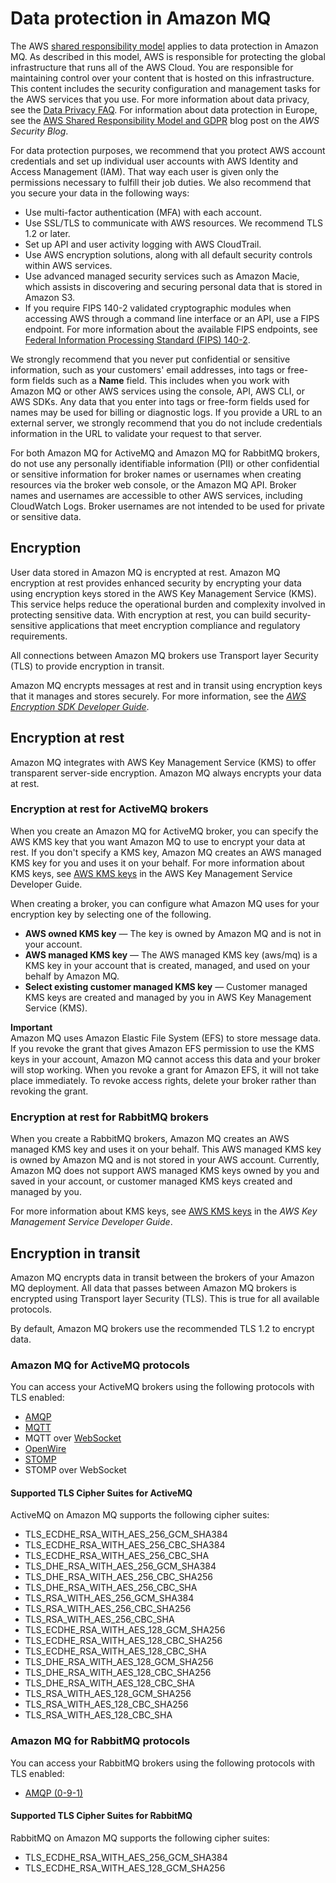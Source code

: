 # Data protection in Amazon MQ<a name="data-protection"></a>

The AWS [shared responsibility model](http://aws.amazon.com/compliance/shared-responsibility-model/) applies to data protection in Amazon MQ\. As described in this model, AWS is responsible for protecting the global infrastructure that runs all of the AWS Cloud\. You are responsible for maintaining control over your content that is hosted on this infrastructure\. This content includes the security configuration and management tasks for the AWS services that you use\. For more information about data privacy, see the [Data Privacy FAQ](http://aws.amazon.com/compliance/data-privacy-faq)\. For information about data protection in Europe, see the [AWS Shared Responsibility Model and GDPR](http://aws.amazon.com/blogs/security/the-aws-shared-responsibility-model-and-gdpr/) blog post on the *AWS Security Blog*\.

For data protection purposes, we recommend that you protect AWS account credentials and set up individual user accounts with AWS Identity and Access Management \(IAM\)\. That way each user is given only the permissions necessary to fulfill their job duties\. We also recommend that you secure your data in the following ways:
+ Use multi\-factor authentication \(MFA\) with each account\.
+ Use SSL/TLS to communicate with AWS resources\. We recommend TLS 1\.2 or later\.
+ Set up API and user activity logging with AWS CloudTrail\.
+ Use AWS encryption solutions, along with all default security controls within AWS services\.
+ Use advanced managed security services such as Amazon Macie, which assists in discovering and securing personal data that is stored in Amazon S3\.
+ If you require FIPS 140\-2 validated cryptographic modules when accessing AWS through a command line interface or an API, use a FIPS endpoint\. For more information about the available FIPS endpoints, see [Federal Information Processing Standard \(FIPS\) 140\-2](http://aws.amazon.com/compliance/fips/)\.

We strongly recommend that you never put confidential or sensitive information, such as your customers' email addresses, into tags or free\-form fields such as a **Name** field\. This includes when you work with Amazon MQ or other AWS services using the console, API, AWS CLI, or AWS SDKs\. Any data that you enter into tags or free\-form fields used for names may be used for billing or diagnostic logs\. If you provide a URL to an external server, we strongly recommend that you do not include credentials information in the URL to validate your request to that server\.

 For both Amazon MQ for ActiveMQ and Amazon MQ for RabbitMQ brokers, do not use any personally identifiable information \(PII\) or other confidential or sensitive information for broker names or usernames when creating resources via the broker web console, or the Amazon MQ API\. Broker names and usernames are accessible to other AWS services, including CloudWatch Logs\. Broker usernames are not intended to be used for private or sensitive data\. 

## Encryption<a name="data-protection-encryption"></a>

User data stored in Amazon MQ is encrypted at rest\. Amazon MQ encryption at rest provides enhanced security by encrypting your data using encryption keys stored in the AWS Key Management Service \(KMS\)\. This service helps reduce the operational burden and complexity involved in protecting sensitive data\. With encryption at rest, you can build security\-sensitive applications that meet encryption compliance and regulatory requirements\.

All connections between Amazon MQ brokers use Transport layer Security \(TLS\) to provide encryption in transit\. 

Amazon MQ encrypts messages at rest and in transit using encryption keys that it manages and stores securely\. For more information, see the *[AWS Encryption SDK Developer Guide](https://docs.aws.amazon.com/encryption-sdk/latest/developer-guide/)*\.

## Encryption at rest<a name="data-protection-encryption-at-rest"></a>

Amazon MQ integrates with AWS Key Management Service \(KMS\) to offer transparent server\-side encryption\. Amazon MQ always encrypts your data at rest\.

### Encryption at rest for ActiveMQ brokers<a name="data-protection-encryption-at-rest-activemq"></a>

When you create an Amazon MQ for ActiveMQ broker, you can specify the AWS KMS key that you want Amazon MQ to use to encrypt your data at rest\. If you don't specify a KMS key, Amazon MQ creates an AWS managed KMS key for you and uses it on your behalf\. For more information about KMS keys, see [AWS KMS keys](https://docs.aws.amazon.com/kms/latest/developerguide/concepts.html#master_keys) in the AWS Key Management Service Developer Guide\.

When creating a broker, you can configure what Amazon MQ uses for your encryption key by selecting one of the following\.
+ **AWS owned KMS key** — The key is owned by Amazon MQ and is not in your account\.
+ **AWS managed KMS key** — The AWS managed KMS key \(aws/mq\) is a KMS key in your account that is created, managed, and used on your behalf by Amazon MQ\.
+ **Select existing customer managed KMS key** — Customer managed KMS keys are created and managed by you in AWS Key Management Service \(KMS\)\.

**Important**  
Amazon MQ uses Amazon Elastic File System \(EFS\) to store message data\. If you revoke the grant that gives Amazon EFS permission to use the KMS keys in your account, Amazon MQ cannot access this data and your broker will stop working\. When you revoke a grant for Amazon EFS, it will not take place immediately\. To revoke access rights, delete your broker rather than revoking the grant\.

### Encryption at rest for RabbitMQ brokers<a name="data-protection-encryption-at-rest-rabbitmq"></a>

When you create a RabbitMQ brokers, Amazon MQ creates an AWS managed KMS key and uses it on your behalf\. This AWS managed KMS key is owned by Amazon MQ and is not stored in your AWS account\. Currently, Amazon MQ does not support AWS managed KMS keys owned by you and saved in your account, or customer managed KMS keys created and managed by you\.

 For more information about KMS keys, see [AWS KMS keys](https://docs.aws.amazon.com/kms/latest/developerguide/concepts.html#master_keys) in the *AWS Key Management Service Developer Guide*\. 

## Encryption in transit<a name="data-protection-encryption-in-transit"></a>

Amazon MQ encrypts data in transit between the brokers of your Amazon MQ deployment\. All data that passes between Amazon MQ brokers is encrypted using Transport layer Security \(TLS\)\. This is true for all available protocols\. 

 By default, Amazon MQ brokers use the recommended TLS 1\.2 to encrypt data\. 

### Amazon MQ for ActiveMQ protocols<a name="activemq-protocol-and-ciphers"></a>

You can access your ActiveMQ brokers using the following protocols with TLS enabled:
+ [AMQP](http://activemq.apache.org/amqp.html)
+ [MQTT](http://activemq.apache.org/mqtt.html)
+ MQTT over [WebSocket](http://activemq.apache.org/websockets.html)
+ [OpenWire](http://activemq.apache.org/openwire.html)
+ [STOMP](http://activemq.apache.org/stomp.html)
+ STOMP over WebSocket

#### Supported TLS Cipher Suites for ActiveMQ<a name="activemq-tls-support"></a>

ActiveMQ on Amazon MQ supports the following cipher suites:
+ TLS\_ECDHE\_RSA\_WITH\_AES\_256\_GCM\_SHA384
+ TLS\_ECDHE\_RSA\_WITH\_AES\_256\_CBC\_SHA384
+ TLS\_ECDHE\_RSA\_WITH\_AES\_256\_CBC\_SHA
+ TLS\_DHE\_RSA\_WITH\_AES\_256\_GCM\_SHA384
+ TLS\_DHE\_RSA\_WITH\_AES\_256\_CBC\_SHA256
+ TLS\_DHE\_RSA\_WITH\_AES\_256\_CBC\_SHA
+ TLS\_RSA\_WITH\_AES\_256\_GCM\_SHA384
+ TLS\_RSA\_WITH\_AES\_256\_CBC\_SHA256
+ TLS\_RSA\_WITH\_AES\_256\_CBC\_SHA
+ TLS\_ECDHE\_RSA\_WITH\_AES\_128\_GCM\_SHA256
+ TLS\_ECDHE\_RSA\_WITH\_AES\_128\_CBC\_SHA256
+ TLS\_ECDHE\_RSA\_WITH\_AES\_128\_CBC\_SHA
+ TLS\_DHE\_RSA\_WITH\_AES\_128\_GCM\_SHA256
+ TLS\_DHE\_RSA\_WITH\_AES\_128\_CBC\_SHA256
+ TLS\_DHE\_RSA\_WITH\_AES\_128\_CBC\_SHA
+ TLS\_RSA\_WITH\_AES\_128\_GCM\_SHA256
+ TLS\_RSA\_WITH\_AES\_128\_CBC\_SHA256
+ TLS\_RSA\_WITH\_AES\_128\_CBC\_SHA

### Amazon MQ for RabbitMQ protocols<a name="rabbitmq-protocol-and-ciphers"></a>

You can access your RabbitMQ brokers using the following protocols with TLS enabled:
+ [AMQP \(0\-9\-1\)](https://www.rabbitmq.com/specification.html)

#### Supported TLS Cipher Suites for RabbitMQ<a name="activemq-tls-support"></a>

RabbitMQ on Amazon MQ supports the following cipher suites:
+ TLS\_ECDHE\_RSA\_WITH\_AES\_256\_GCM\_SHA384
+ TLS\_ECDHE\_RSA\_WITH\_AES\_128\_GCM\_SHA256